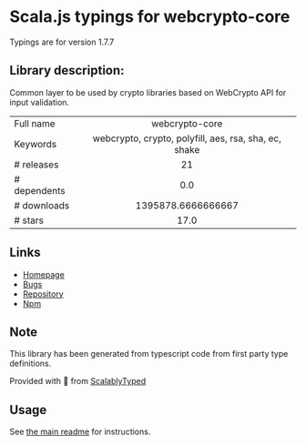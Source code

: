 
# Scala.js typings for webcrypto-core

Typings are for version 1.7.7

## Library description:
Common layer to be used by crypto libraries based on WebCrypto API for input validation.

|                    |                 |
| ------------------ | :-------------: |
| Full name          | webcrypto-core |
| Keywords           | webcrypto, crypto, polyfill, aes, rsa, sha, ec, shake |
| # releases         | 21 |
| # dependents       | 0.0 |
| # downloads        | 1395878.6666666667 |
| # stars            | 17.0 |

## Links
- [Homepage](https://github.com/PeculiarVentures/webcrypto-core#readme)
- [Bugs](https://github.com/PeculiarVentures/webcrypto-core/issues)
- [Repository](https://github.com/PeculiarVentures/webcrypto-core)
- [Npm](https://www.npmjs.com/package/webcrypto-core)
    


## Note
This library has been generated from typescript code from first party type definitions.

Provided with :purple_heart: from [ScalablyTyped](https://github.com/oyvindberg/ScalablyTyped)

## Usage
See [the main readme](../../readme.md) for instructions.



